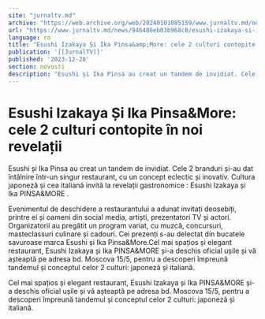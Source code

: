 ```yaml
---
site: "jurnaltv.md"
archive: "https://web.archive.org/web/20240101085159/www.jurnaltv.md/news/946486eb03b968c8/esushi-izakaya-si-ika-pinsa-more-cele-2-culturi-contopite-in-noi-revelatii.html"
url: "https://www.jurnaltv.md/news/946486eb03b968c8/esushi-izakaya-si-ika-pinsa-more-cele-2-culturi-contopite-in-noi-revelatii.html"
language: ro
title: "Esushi Izakaya Și Ika Pinsa&amp;More: cele 2 culturi contopite în noi revelații"
publication: '[[JurnalTV]]'
published: '2023-12-28'
section: novosti
description: "Esushi și Ika Pinsa au creat un tandem de invidiat. Cele 2 branduri și-au dat întâlnire într-un singur restaurant, cu un concept eclectic și inovativ. Cultura japoneză și cea italiană invită la revelații gastronomice : Esushi Izakaya și Ika PINSA ."
---
```


# Esushi Izakaya Și Ika Pinsa&amp;More: cele 2 culturi contopite în noi revelații

Esushi și Ika Pinsa au creat un tandem de invidiat. Cele 2 branduri și-au dat întâlnire într-un singur restaurant, cu un concept eclectic și inovativ. Cultura japoneză și cea italiană invită la revelații gastronomice : Esushi Izakaya și Ika PINSA&MORE .

Evenimentul de deschidere a restaurantului a adunat invitați deosebiți, printre ei și oameni din social media, artiști, prezentatori TV și actori. Organizatorii au pregătit un program variat, cu muzcă, concursuri, masteclassuri culinare și cadouri. Cei prezenți s-au delectat din bucatele savuroase marca Esushi și Ika Pinsa&More.Cel mai spațios și elegant restaurant, Esushi Izakaya și Ika PINSA&MORE și-a deschis oficial ușile și vă așteaptă pe adresa bd. Moscova 15/5, pentru a descoperi împreună tandemul și conceptul celor 2 culturi: japoneză și italiană.

Cel mai spațios și elegant restaurant, Esushi Izakaya și Ika PINSA&MORE și-a deschis oficial ușile și vă așteaptă pe adresa bd. Moscova 15/5, pentru a descoperi împreună tandemul și conceptul celor 2 culturi: japoneză și italiană.
